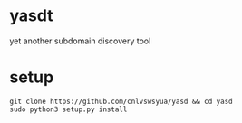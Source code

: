 # yasdt
yet another subdomain discovery tool

# setup
```
git clone https://github.com/cnlvswsyua/yasd && cd yasd
sudo python3 setup.py install
```
